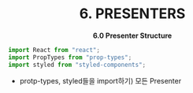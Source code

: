 <h1 align="center">
6. PRESENTERS
</h1> 
<p align="center">
  <strong>6.0 Presenter Structure</strong><br>
</p>

```javascript
import React from "react";
import PropTypes from "prop-types";
import styled from "styled-components";
```
+ protp-types, styled들을 import하기) 모든 Presenter
